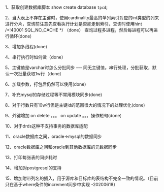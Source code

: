1、获取创建数据库脚本
show create database `tpcd`;

2、当大表上不存在主键时，使用cardinality最高的单列索引对应的int类型的列来进行分片，查询前注意先查看执行计划是否能走到索引，查询时使用hint /*!40001 SQL_NO_CACHE */ （done）
查询过程多进程，然后每进程可以再进行循环(done)

3、增加多线程(done)

4、串行执行时如何做（done）

5、主键值是varchar时怎么分批同步 --- 同无主键值，串行处理，分批获取，默认一次批量获取1w行（done）

6、加载参数，打包后仍然可以使用(done)

7、补充mysql的存储过程等不常用模块同步(done)

8、对于行数只有10w行但是主键id的范围很大的情况下的处理优化(done)

9、外键增加 on delete 。。。 on update 。。。操作短句(done)

10、对于drds这种不支持事务的数据库适配

11、oracle数据库之间，oracle->mysql的数据同步

12、oracle数据库之间和oracle到其他数据库的元数据同步

13、打印每张表的同步耗时

14、增加对postgresql的支持


15、增加附带列名的插入，用于源库和目标库的表结构不完全一致的情况。（目前只在基于where条件的increment同步中实现 -20200618）
